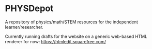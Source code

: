 # PHYSDepot
A repository of physics/math/STEM resources for the independent learner/researcher. 

Currently running drafts for the website on a generic web-based HTML renderer for now: https://htmledit.squarefree.com/
